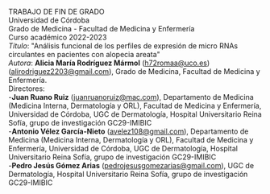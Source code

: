 TRABAJO DE FIN DE GRADO  
Universidad de Córdoba  
Grado de Medicina - Facultad de Medicina y Enfermería  
Curso académico 2022-2023    
*Título*: "Análisis funcional de los perfiles de expresión de micro RNAs circulantes en pacientes con alopecia areata"     
*Autora*: **Alicia María Rodríguez Mármol** (h72romaa@uco.es) (alirodriguez2203@gmail.com), Grado de Medicina, Facultad de Medicina y Enfermería.  
Directores:  
-**Juan Ruano Ruiz** (juanruanoruiz@mac.com), Departamento de Medicina (Medicina Interna, Dermatología y ORL), Facultad de Medicina y Enfermería, Universidad de Córdoba, UGC de Dermatología, Hospital Universitario Reina Sofía, grupo de investigación GC29-IMIBIC     
-**Antonio Vélez García-Nieto** (avelez108@gmail.com), Departamento de Medicina (Medicina Interna, Dermatología y ORL), Facultad de Medicina y Enfermería, Universidad de Córdoba, UGC de Dermatología, Hospital Universitario Reina Sofía, grupo de investigación GC29-IMIBIC     
-**Pedro Jesús Gómez Arias** (pedrojesusgomezarias@gmail.com), UGC de Dermatología, Hospital Universitario Reina Sofía, grupo de investigación GC29-IMIBIC      
